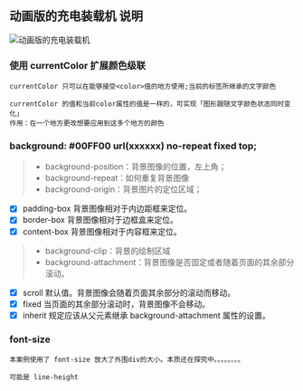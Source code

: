 ## 动画版的充电装载机 说明

![动画版的充电装载机](http://pela5ecqg.bkt.clouddn.com/WechatIMG20.png)

### 使用 currentColor 扩展颜色级联
    currentColor 只可以在能够接受<color>值的地方使用;当前的标签所继承的文字颜色

    currentColor 的值和当前color属性的值是一样的，可实现「图形跟随文字颜色状态同时变化」
    作用：在一个地方更改想要应用到这多个地方的颜色

### background: #00FF00 url(xxxxxx) no-repeat fixed top;
> * background-position：背景图像的位置，左上角；
> * background-repeat：如何重复背景图像
> * background-origin：背景图片的定位区域；
- [x] padding-box	  背景图像相对于内边距框来定位。
- [x] border-box	  背景图像相对于边框盒来定位。
- [x] content-box	  背景图像相对于内容框来定位。
> * background-clip：背景的绘制区域
> * background-attachment：背景图像是否固定或者随着页面的其余部分滚动。
- [x] scroll	  默认值。背景图像会随着页面其余部分的滚动而移动。
- [x] fixed	  当页面的其余部分滚动时，背景图像不会移动。
- [x] inherit	规定应该从父元素继承 background-attachment 属性的设置。

### font-size
    本案例使用了 font-size 放大了外围div的大小。本质还在探究中。。。。。。。。

    可能是 line-height
  

